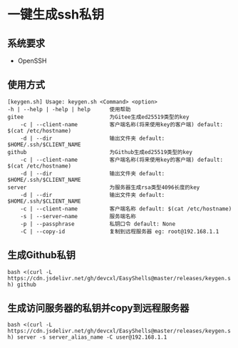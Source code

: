 # 一键生成ssh私钥

## 系统要求

* OpenSSH


## 使用方式


```
[keygen.sh] Usage: keygen.sh <Command> <option>
-h | --help | -help | help      使用帮助
gitee                           为Gitee生成ed25519类型的key
    -c | --client-name          客户端名称(将来使用key的客户端) default: $(cat /etc/hostname)
    -d | --dir                  输出文件夹 default: $HOME/.ssh/$CLIENT_NAME
github                          为Github生成ed25519类型的key
    -c | --client-name          客户端名称(将来使用key的客户端) default: $(cat /etc/hostname)
    -d | --dir                  输出文件夹 default: $HOME/.ssh/$CLIENT_NAME
server                          为服务器生成rsa类型4096长度的key
    -d | --dir                  输出文件夹 default: $HOME/.ssh/$CLIENT_NAME
    -c | --client-name          客户端名称 default: $(cat /etc/hostname)
    -s | --server—name          服务端名称
    -p | --passphrase           私钥口令 default: None
    -C | --copy-id              复制到远程服务器 eg: root@192.168.1.1

```

## 生成Github私钥

`bash <(curl -L https://cdn.jsdelivr.net/gh/devcxl/EasyShells@master/releases/keygen.sh) github`

## 生成访问服务器的私钥并copy到远程服务器

`bash <(curl -L https://cdn.jsdelivr.net/gh/devcxl/EasyShells@master/releases/keygen.sh) server -s server_alias_name -C user@192.168.1.1`